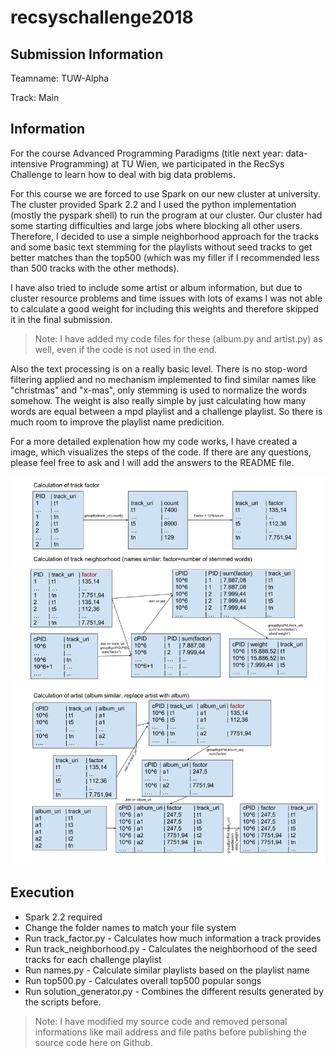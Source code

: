 # recsyschallenge2018

## Submission Information

Teamname: TUW-Alpha

Track: Main

## Information

For the course Advanced Programming Paradigms (title next year: data-intensive Programming) at TU Wien, we participated in the RecSys Challenge to learn how to deal with big data problems. 

For this course we are forced to use Spark on our new cluster at university. The cluster provided Spark 2.2 and I used the python implementation (mostly the pyspark shell) to run the program at our cluster. Our cluster had some starting difficulties and large jobs where blocking all other users. Therefore, I decided to use a simple neighborhood approach for the tracks and some basic text stemming for the playlists without seed tracks to get better matches than the top500 (which was my filler if I recommended less than 500 tracks with the other methods). 

I have also tried to include some artist or album information, but due to cluster resource problems and time issues with lots of exams I was not able to calculate a good weight for including this weights and therefore skipped it in the final submission.

> Note: I have added my code files for these (album.py and artist.py) as well, even if the code is not used in the end.

Also the text processing is on a really basic level. There is no stop-word filtering applied and no mechanism implemented to find similar names like "christmas" and "x-mas", only stemming is used to normalize the words somehow. The weight is also really simple by just calculating how many words are equal between a mpd playlist and a challenge playlist. So there is much room to improve the playlist name predicition.

For a more detailed explenation how my code works, I have created a image, which visualizes the steps of the code. If there are any questions, please feel free to ask and I will add the answers to the README file.

![code_vis.png](code_vis.png)

## Execution

* Spark 2.2 required
* Change the folder names to match your file system
* Run track_factor.py - Calculates how much information a track provides
* Run track_neighborhood.py - Calculates the neighborhood of the seed tracks for each challenge playlist
* Run names.py - Calculate similar playlists based on the playlist name
* Run top500.py - Calculates overall top500 popular songs
* Run solution_generator.py - Combines the different results generated by the scripts before.

> Note: I have modified my source code and removed personal informations like mail address and file paths before publishing the source code here on Github.
